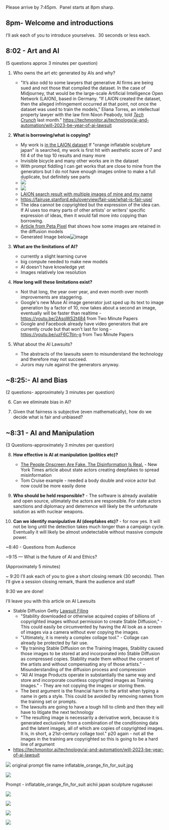 Please arrive by 7:45pm.  Panel starts at 8pm sharp.

## 8pm- Welcome and introductions

I’ll ask each of you to introduce yourselves.  30 seconds or less each.

## 8:02 - Art and AI 

(5 questions approx 3 minutes per question)

1. Who owns the art etc generated by AIs and why?

   - "It’s also odd to some lawyers that generative AI firms are being sued and not those that compiled the dataset. In the case of Midjourney, that would be the large-scale Artificial Intelligence Open Network (LAION), based in Germany. “If LAION created the dataset, then the alleged infringement occurred at that point, not once the dataset was used to train the models,” Eliana Torres, an intellectual property lawyer with the law firm Nixon Peabody, told [_Tech Crunch_](https://techcrunch.com/2023/01/27/the-current-legal-cases-against-generative-ai-are-just-the-beginning/) last month." https://techmonitor.ai/technology/ai-and-automation/will-2023-be-year-of-ai-lawsuit

2. **What is borrowing/what is copying?**

   - My work is [in the LAION dataset](https://rom1504.github.io/clip-retrieval/?back=https%3A%2F%2Fknn.laion.ai&index=laion5B-H-14&useMclip=false&query=orange+inflatable+sculpture+japan) If "orange inflatable sculpture japan" is searched, my work is first hit with aesthetic score of 7 and fill 4 of the top 10 results and many more
   - Invisible bicycle and many other works are in the dataset
   - With prompt fiddling I can get works that are close to mine from the generators but I do not have enough images online to make a full duplicate, but definitely see parts
   - ![](attachments/Screen%20Shot%202023-02-08%20at%206.31.18%20PM%20copy.png)
   - ![](attachments/Screen%20Shot%202023-02-08%20at%205.29.20%20PM%20copy.png)
   - [LAION search result with multiple images of mine and my name](https://rom1504.github.io/clip-retrieval/?back=https%3A%2F%2Fknn.laion.ai&index=laion5B-H-14&useMclip=false&imageUrl=https%3A%2F%2Fwww.jimmykuehnle.com%2Fexhib%2Faichi_geidai%2FJimmy_Kuehnle_Big_Blob_inflatable_suit_viewer_participation_418.jpg)
   - https://fairuse.stanford.edu/overview/fair-use/what-is-fair-use/
   - The idea cannot be copyrighted but the expression of the idea can. If AI uses too many parts of other artists' or writers' specific expression of ideas, then it would fall more into copying than borrowing.
   - [Article from Peta Pixel](https://petapixel.com/2023/02/02/ai-image-generators-can-exactly-replicate-copyrighted-photos/) that shows how some images are retained in the diffusion models
   - Generated Image below![image](https://petapixel.com/assets/uploads/2023/02/Fnz3bW4aUAQsA5V-800x554.jpeg)

3. **What are the limitations of AI?**

   - currently a slight learning curve
   - big compute needed to make new models
   - AI doesn't have knowledge yet
   - Images relatively low resolution

4. **How long will these limitations exist?**

   - Not that long, the year over year, and even month over month improvements are staggering.
   - Google's new Muse AI image generator just sped up its text to image generation by a factor of 10, now takes about a second an image, eventually will be faster than realtime - https://youtu.be/2AsoWS2t484 from Two Minute Papers
   - Google and Facebook already have video generators that are currently crude but that won't last for long - https://youtu.be/uzF6CTtjn-g from Two Minute Papers

5. What about the AI Lawsuits?
   - The abstracts of the lawsuits seem to misunderstand the technology and therefore may not succeed.
   - Jurors may rule against the generators anyway.

## ~8:25:- AI and Bias

(2 questions- approximately 3 minutes per question)

6. Can we eliminate bias in AI?

7. Given that fairness is subjective (even mathematically), how do we decide what is fair and unbiased?

## ~8:31 - AI and Manipulation

(3 Questions-approximately 3 minutes per question)

8. **How effective is AI at manipulation (politics etc)?**

   - [The People Onscreen Are Fake. The Disinformation Is Real.](https://www.nytimes.com/2023/02/07/technology/artificial-intelligence-training-deepfake.html) - New York Times article about state actors creating deepfakes to spread misinformation
   - Tom Cruise example - needed a body double and voice actor but now could be more easily done

9. **Who should be held responsible?** - The software is already available and open source, ultimately the actors are responsible. For state actors sanctions and diplomacy and deterrence will likely be the unfortunate solution as with nuclear weapons.

10. **Can we identify manipulative AI (deepfakes etc)?** - for now yes. It will not be long until the detection takes much longer than a campaign cycle. Eventually it will likely be almost undetectable without massive compute power.

~8:40 - Questions from Audience

~9:15 — What is the future of AI and Ethics?

(Approximately 5 minutes)

~ 9:20 I’ll ask each of you to give a short closing remark (30 seconds). Then I’ll give a session closing remark, thank the audience and staff

9:30 we are done!

I’ll leave you with this article on AI Lawsuits

- Stable Diffusion Getty [Lawsuit Filing](attachments/1-1-stable-diffusion-complaint.pdf)
  - "Stability downloaded or otherwise acquired copies of billions of copyrighted images without permission to create Stable Diffusion," - This could easily be circumvented by having the AI look as a screen of images via a camera without ever copying the images.
  - "Ultimately, it is merely a complex collage tool." - Collage can already be protected by fair use.
  - "By training Stable Diffusion on the Training Images, Stability caused those images to be stored at and incorporated into Stable Diffusion as compressed copies. Stability made them without the consent of the artists and without compensating any of those artists." - Misunderstanding of the diffusion process and compression
  - "All AI Image Products operate in substantially the same way and store and incorporate countless copyrighted images as Training Images." - They are not copying the images or storing them.
  - The best argument is the financial harm to the artist when typing a name in gets a style. This could be avoided by removing names from the training set or prompts.
  - The lawsuits are going to have a tough hill to climb and then they will have to litigate the next technology
  - "The resulting image is necessarily a derivative work, because it is generated exclusively from a combination of the conditioning data and the latent images, all of which are copies of copyrighted images. It is, in short, a 21st-century collage tool." p20 again - not all the images in the training are copyrighted so this is going to be a hard line of argument
- https://techmonitor.ai/technology/ai-and-automation/will-2023-be-year-of-ai-lawsuit

![](attachments/inflatable_orange_fin_for_suit.jpg)
original
prompt file name inflatable_orange_fin_for_suit.jpg

![](attachments/Pasted%20image%2020230208173651.png)

Prompt - inflatable_orange_fin_for_suit aichii japan sculpture rugakusei

![](attachments/Pasted%20image%2020230208180638.png)

![](attachments/Pasted%20image%2020230208182932.png)

![](attachments/Pasted%20image%2020230208182954.png)

![](attachments/Pasted%20image%2020230208183003.png)

